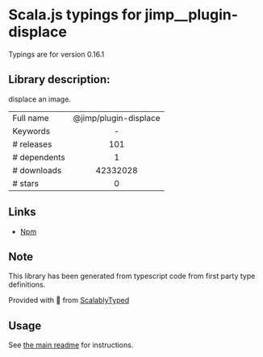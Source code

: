 
# Scala.js typings for jimp__plugin-displace

Typings are for version 0.16.1

## Library description:
displace an image.

|                    |                 |
| ------------------ | :-------------: |
| Full name          | @jimp/plugin-displace |
| Keywords           | - |
| # releases         | 101 |
| # dependents       | 1 |
| # downloads        | 42332028 |
| # stars            | 0 |

## Links
- [Npm](https://www.npmjs.com/package/%40jimp%2Fplugin-displace)
    


## Note
This library has been generated from typescript code from first party type definitions.

Provided with :purple_heart: from [ScalablyTyped](https://github.com/oyvindberg/ScalablyTyped)

## Usage
See [the main readme](../../readme.md) for instructions.


